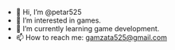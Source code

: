 - 👋 Hi, I’m @petar525
- 👀 I’m interested in games.
- 🌱 I’m currently learning game development.
- 📫 How to reach me: gamzata525@gmail.com

<!---
petar525/petar525 is a ✨ special ✨ repository because its `README.md` (this file) appears on your GitHub profile.
You can click the Preview link to take a look at your changes.
--->
